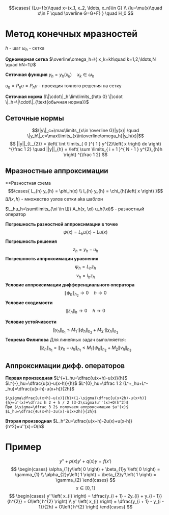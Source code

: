 $$\cases{
{Lu=f(x)\quad x=(x_1, x_2, \ldots, x_n)\in G} \\ 
{lu=\mu(x)\quad x\in F \quad \overline G=G+F}
}
\quad H_0
$$
# Метод конечных ~~м~~разностей
$h$ - шаг
$\omega_h$ - сетка

**Одномерная сетка**
	$\overline\omega_h=\{ x_k=kh\quad k=1,2,\ldots,N \quad hN=1\}$

**Сеточная функция**
	$y_h=y_h(x_k)\quad x_k\in \omega_h$

$u_h=P_h u=P_h u$ - проекция точного решения на сетку

**Сеточная норма**
	$\|\cdot\|_h:\lim\limits_{h\to 0} \|\cdot \|_h=\|\cdot\|_{\text{обычная норма}}$

## Сеточные нормы
$$\|y\|_c=\max\limits_{x\in \overline G}|y(x)| \quad \|y_h\|_с=\max\limits_{x\in\overline\omega_h}|y_h(x)|$$
$$
||y||_{L_{2}} = \left( \int \limits_{ 0 }^{ 1 } y^{2}\left( x \right) dx \right) ^{\frac 1 2} \quad ||y||_{h} = \left( \sum \limits_{ i = 1 }^{ N - 1 } y^{2}_{h}h \right) ^{\frac 1 2} 
$$
## ~~М~~разностные аппроксимации
**Разностная схема
$$\cases{
L_{h} y_{h} = \phi_h(x) \\
l_{h} y_{h} = \chi_{h}\left( x \right) 
}$$
$Ш(x, h)$ - множество узлов сетки aka шаблон

$L_hu_h=\sum\limits_{\xi \in Ш} A_h(x, \xi) u_h(\xi)$ - разностный оператор

**Погрешность разностной аппроксимации в точке**
$$\psi(x)=L_hu(x)-Lu(x)$$
**Погрешность решения**
$$z_h=y_h-u_h$$
**Погрешность аппроксимации уравнения**
$$\psi_h = L_hz_h$$
$$\nu_h = l_hz_h$$
**Условие аппроксимации дифференциального оператора**
$$\|\psi_h\|_{h_2} \to 0\quad h\to 0$$
**Условие сходимости**
$$\|z_h\|_h\to 0 \quad h\to0$$

**Условие устойчивости**
$$\|y_h\|_{h_1}\le M_1\cdot \|\phi_h\|_{h_2}+M_2\cdot \| \chi_h\|_{h_3}$$
**Теорема Филипова**
	Для линейных задач выполняется:
$$\|z_h\|_{h_1}=\|y_h-u_h\|_{h_1} \le M_1 \|\psi_h\|_{h_2}+M_2\|\nu_h\|_{h_3}$$

## Аппроксимации дифф. операторов

**Первая производная**
	$L^{+}_hu=\dfrac{u(x+h)-u(x)}{h}$
	$L^{-}_hu=\dfrac{u(x)-u(x-h)}{h}$
	$L^{0}_hu=\dfrac 1 2 (L^+_hu+L^-_hu)=\dfrac{u(x-h)-u(x+h)}{2h}$
	
	$\sigma\dfrac{u(x+h)-u(x)}{h}+(1-\sigma)\dfrac{u(x+2h)-u(x+h)}{h}=u'(x)+\dfrac h 2 + h / 2 (3-2\sigma)u''(x)+O(h^2)$
	При $\sigma=\dfrac 3 2$ получаем аппроксимацию $u'(x)$
	$L_hu=\dfrac{4u(x+h)-3u(x)-u(x+2h)}{2h}$

**Вторая производная**
	$L_h^2u=\dfrac{u(x+h)-2u(x)+u(x-h)}{h^2}=u''(x)+O(h$



# Пример
$$
y'' + p\left( x \right)  y' + q\left( x \right) y = f\left( x' \right) 
$$
$$
\begin{cases}
\alpha_{1}y\left( 0 \right)  + \beta_{1}y'\left( 0 \right) = \gamma_{1} \\
\alpha_{2}y\left( 1 \right) + \beta_{2}y'\left( 1 \right)  = \gamma_{2}
\end{cases}
$$
$$
x \in \left[ 0, 1 \right] 
$$
$$
\begin{cases}
y''\left( x_{i} \right) = \dfrac{y_{i + 1} - 2y_{i} + y_{i - 1}}{h^{2}} + O\left( h^{2} \right)  \\
y' \left( x_{i} \right)  = \dfrac{y_{i + 1} - y_{i - 1}}{2h} + O\left( h^{2} \right) 
\end{cases}
$$




